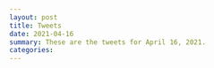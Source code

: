 ```yaml
---
layout: post
title: Tweets
date: 2021-04-16
summary: These are the tweets for April 16, 2021.
categories:
---
```


